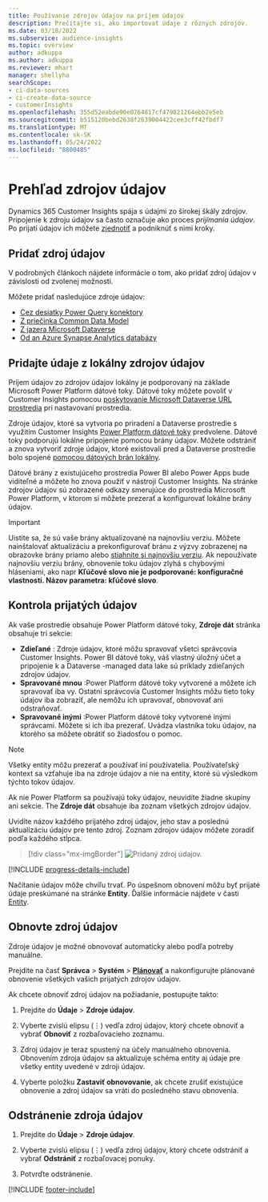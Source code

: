 ```yaml
---
title: Používanie zdrojov údajov na príjem údajov
description: Prečítajte si, ako importovať údaje z rôznych zdrojov.
ms.date: 03/18/2022
ms.subservice: audience-insights
ms.topic: overview
author: adkuppa
ms.author: adkuppa
ms.reviewer: mhart
manager: shellyha
searchScope:
- ci-data-sources
- ci-create-data-source
- customerInsights
ms.openlocfilehash: 355d52eabde90e0764817cf479821264ebb2e5eb
ms.sourcegitcommit: b515120bebd2638f2639004422cee3cff42fbdf7
ms.translationtype: MT
ms.contentlocale: sk-SK
ms.lasthandoff: 05/24/2022
ms.locfileid: "8800485"
---
```

# <a name="data-sources-overview"></a>Prehľad zdrojov údajov



Dynamics 365 Customer Insights spája s údajmi zo širokej škály zdrojov. Pripojenie k zdroju údajov sa často označuje ako proces *prijímania údajov*. Po prijatí údajov ich môžete [zjednotiť](data-unification.md) a podniknúť s nimi kroky.

## <a name="add-a-data-source"></a>Pridať zdroj údajov

V podrobných článkoch nájdete informácie o tom, ako pridať zdroj údajov v závislosti od zvolenej možnosti.

Môžete pridať nasledujúce zdroje údajov:

- [Cez desiatky Power Query konektory](connect-power-query.md)
- [Z priečinka Common Data Model](connect-common-data-model.md)
- [Z jazera Microsoft Dataverse](connect-dataverse-managed-lake.md)
- [Od an Azure Synapse Analytics databázy](connect-synapse.md)

## <a name="add-data-from-on-premises-data-sources"></a>Pridajte údaje z lokálny zdrojov údajov

Príjem údajov zo zdrojov údajov lokálny je podporovaný na základe Microsoft Power Platform dátové toky. Dátové toky môžete povoliť v Customer Insights pomocou [poskytovanie Microsoft Dataverse URL prostredia](create-environment.md) pri nastavovaní prostredia.

Zdroje údajov, ktoré sa vytvoria po priradení a Dataverse prostredie s využitím Customer Insights [Power Platform dátové toky](/power-query/dataflows/overview-dataflows-across-power-platform-dynamics-365) predvolene. Dátové toky podporujú lokálne pripojenie pomocou brány údajov. Môžete odstrániť a znova vytvoriť zdroje údajov, ktoré existovali pred a Dataverse prostredie bolo spojené [pomocou dátových brán lokálny](/data-integration/gateway/service-gateway-app).

Dátové brány z existujúceho prostredia Power BI alebo Power Apps bude viditeľné a môžete ho znova použiť v nástroji Customer Insights. Na stránke zdrojov údajov sú zobrazené odkazy smerujúce do prostredia Microsoft Power Platform, v ktorom si môžete prezerať a konfigurovať lokálne brány údajov.

> [!IMPORTANT]
> Uistite sa, že sú vaše brány aktualizované na najnovšiu verziu. Môžete nainštalovať aktualizáciu a prekonfigurovať bránu z výzvy zobrazenej na obrazovke brány priamo alebo [stiahnite si najnovšiu verziu](https://powerapps.microsoft.com/downloads/). Ak nepoužívate najnovšiu verziu brány, obnovenie toku údajov zlyhá s chybovými hláseniami, ako napr **Kľúčové slovo nie je podporované: konfiguračné vlastnosti. Názov parametra: kľúčové slovo**.

## <a name="review-ingested-data"></a>Kontrola prijatých údajov
Ak vaše prostredie obsahuje Power Platform dátové toky, **Zdroje dát** stránka obsahuje tri sekcie: 
- **Zdieľané** : Zdroje údajov, ktoré môžu spravovať všetci správcovia Customer Insights. Power BI dátové toky, váš vlastný úložný účet a pripojenie k a Dataverse -managed data lake sú príklady zdieľaných zdrojov údajov.
- **Spravované mnou** :Power Platform dátové toky vytvorené a môžete ich spravovať iba vy. Ostatní správcovia Customer Insights môžu tieto toky údajov iba zobraziť, ale nemôžu ich upravovať, obnovovať ani odstraňovať.
- **Spravované inými** :Power Platform dátové toky vytvorené inými správcami. Môžete si ich iba prezerať. Uvádza vlastníka toku údajov, na ktorého sa môžete obrátiť so žiadosťou o pomoc.
> [!NOTE]
> Všetky entity môžu prezerať a používať iní používatelia. Používateľský kontext sa vzťahuje iba na zdroje údajov a nie na entity, ktoré sú výsledkom týchto tokov údajov.

Ak nie Power Platform sa používajú toky údajov, neuvidíte žiadne skupiny ani sekcie. The **Zdroje dát** obsahuje iba zoznam všetkých zdrojov údajov.

Uvidíte názov každého prijatého zdroj údajov, jeho stav a poslednú aktualizáciu údajov pre tento zdroj. Zoznam zdrojov údajov môžete zoradiť podľa každého stĺpca.

> [!div class="mx-imgBorder"]
> ![Pridaný zdroj údajov.](media/configure-data-datasource-added.png "Pridaný zdroj údajov")

[!INCLUDE [progress-details-include](includes/progress-details-pane.md)]

Načítanie údajov môže chvíľu trvať. Po úspešnom obnovení môžu byť prijaté údaje preskúmané na stránke **Entity**. Ďalšie informácie nájdete v časti [Entity](entities.md).

## <a name="refresh-a-data-source"></a>Obnovte zdroj údajov

Zdroje údajov je možné obnovovať automaticky alebo podľa potreby manuálne. 

Prejdite na časť **Správca** > **Systém** > [**Plánovať**](system.md#schedule-tab) a nakonfigurujte plánované obnovenie všetkých vašich prijatých zdrojov údajov.

Ak chcete obnoviť zdroj údajov na požiadanie, postupujte takto:

1. Prejdite do **Údaje** > **Zdroje údajov**.

2. Vyberte zvislú elipsu (&vellip;) vedľa zdroj údajov, ktorý chcete obnoviť a vybrať **Obnoviť** z rozbaľovacieho zoznamu.

3. Zdroj údajov je teraz spustený na účely manuálneho obnovenia. Obnovením zdroja údajov sa aktualizuje schéma entity aj údaje pre všetky entity uvedené v zdroji údajov.

4. Vyberte položku **Zastaviť obnovovanie**, ak chcete zrušiť existujúce obnovenie a zdroj údajov sa vráti do posledného stavu obnovenia.

## <a name="delete-a-data-source"></a>Odstránenie zdroja údajov

1. Prejdite do **Údaje** > **Zdroje údajov**.

2. Vyberte zvislú elipsu (&vellip;) vedľa zdroj údajov, ktorý chcete odstrániť a vybrať **Odstrániť** z rozbaľovacej ponuky.

3. Potvrďte odstránenie.


[!INCLUDE [footer-include](includes/footer-banner.md)]
